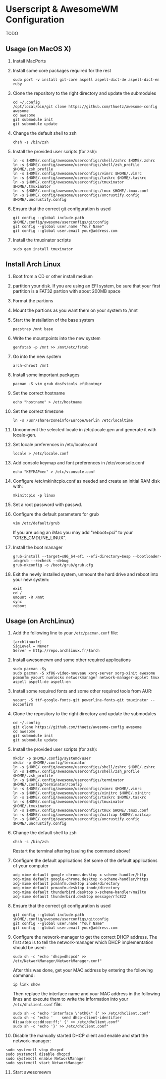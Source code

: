Userscript & AwesomeWM Configuration
====================================
TODO

Usage (on MacOS X)
------------------
1. Install MacPorts

2. Install some core packages required for the rest
   ```
   sudo port -v install git-core aspell aspell-dict-de aspell-dict-en ruby
   ```

3. Clone the repository to the right directory and update the submodules
   ```
   cd ~/.config
   /opt/local/bin/git clone https://github.com/thuetz/awesome-config awesome
   cd awesome
   git submodule init
   git submodule update
   ```

4. Change the default shell to zsh
   ```
   chsh -s /bin/zsh
   ```

5. Install the provided user scripts (for zsh):
   ```
   ln -s $HOME/.config/awesome/userconfigs/shell/zshrc $HOME/.zshrc
   ln -s $HOME/.config/awesome/userconfigs/shell/zsh_profile $HOME/.zsh_profile
   ln -s $HOME/.config/awesome/userconfigs/vimrc $HOME/.vimrc
   ln -s $HOME/.config/awesome/userconfigs/taskrc $HOME/.taskrc
   ln -s $HOME/.config/awesome/userconfigs/tmuxinator $HOME/.tmuxinator
   ln -s $HOME/.config/awesome/userconfigs/tmux $HOME/.tmux.conf
   ln -s $HOME/.config/awesome/userconfigs/uncrustify.config $HOME/.uncrustify.config
   ```

6. Ensure that the correct git configuration is used
   ```
   git config --global include.path $HOME/.config/awesome/userconfigs/gitconfig
   git config --global user.name "Your Name"
   git config --global user.email your@address.com
   ```

7. Install the tmuxinator scripts
   ```
   sudo gem install tmuxinator
   ```

Install Arch Linux
------------------
1. Boot from a CD or other install medium
2. partition your disk. If you are using an EFI system, be sure that your first partition is a FAT32 partion with about 200MB space
3. Format the partions
4. Mount the partions as you want them on your system to /mnt
5. Start the installation of the base system
   ```
   pacstrap /mnt base
   ```

6. Write the mountpoints into the new system
   ```
   genfstab -p /mnt >> /mnt/etc/fstab
   ```

7. Go into the new system
   ```
   arch-chroot /mnt
   ```

8. Install some important packages
   ```
   pacman -S vim grub dosfstools efibootmgr
   ```

9. Set the correct hostname
   ```
   echo "hostname" > /etc/hostname
   ```

10. Set the correct timezone
    ```
    ln -s /usr/share/zoneinfo/Europe/Berlin /etc/localtime
    ```

11. Uncomment the selected locale in /etc/locale.gen and generate it with locale-gen.
12. Set locale preferences in /etc/locale.conf
    ```
    locale > /etc/locale.conf
    ```

13. Add console keymap and font preferences in /etc/vconsole.conf
    ```
    echo "KEYMAP=en" > /etc/vconsole.conf
    ```

14. Configure /etc/mkinitcpio.conf as needed and create an initial RAM disk with:
    ```
    mkinitcpio -p linux
    ```

15. Set a root password with passwd.
16. Configure the default parameters for grub
    ```
    vim /etc/default/grub
    ```

    If you are using an iMac you may add "reboot=pci" to your "GRZB_CMDLINE_LINUX".

17. Install the boot manager
    ```
    grub-install --target=x86_64-efi --efi-directory=$esp --bootloader-id=grub --recheck --debug
    grub-mkconfig -o /boot/grub/grub.cfg
    ```

18. Exit the newly installed system, unmount the hard drive and reboot into your new system:
    ```
    exit
    cd /
    umount -R /mnt
    sync
    reboot
    ```


Usage (on ArchLinux)
--------------------
1. Add the following line to your ```/etc/pacman.conf``` file:
   ```
   [archlinuxfr]
   SigLevel = Never
   Server = http://repo.archlinux.fr/$arch
   ```

2. Install awesomewm and some other required applications
   ```
   sudo pacman -Sy
   sudo pacman -S xf86-video-nouveau xorg-server xorg-xinit awesome pcmanfm yaourt numlockx networkmanager network-manager-applet tmux aspell aspell-de aspell-en
   ```

3. Install some required fonts and some other required tools from AUR:
   ```
   yaourt -S ttf-google-fonts-git powerline-fonts-git tmuxinator --noconfirm
   ```

4. Clone the repository to the right directory and update the submodules
   ```
   cd ~/.config
   git clone https://github.com/thuetz/awesome-config awesome
   cd awesome
   git submodule init
   git submodule update
   ```

5. Install the provided user scripts (for zsh):
   ```
   mkdir -p $HOME/.config/systemd/user
   mkdir -p $HOME/.config/terminator
   ln -s $HOME/.config/awesome/userconfigs/shell/zshrc $HOME/.zshrc
   ln -s $HOME/.config/awesome/userconfigs/shell/zsh_profile $HOME/.zsh_profile
   ln -s $HOME/.config/awesome/userconfigs/terminator $HOME/.config/terminator/config
   ln -s $HOME/.config/awesome/userconfigs/vimrc $HOME/.vimrc
   ln -s $HOME/.config/awesome/userconfigs/xinitrc $HOME/.xinitrc
   ln -s $HOME/.config/awesome/userconfigs/taskrc $HOME/.taskrc
   ln -s $HOME/.config/awesome/userconfigs/tmuxinator $HOME/.tmuxinator
   ln -s $HOME/.config/awesome/userconfigs/tmux $HOME/.tmux.conf
   ln -s $HOME/.config/awesome/userconfigs/mailcap $HOME/.mailcap
   ln -s $HOME/.config/awesome/userconfigs/uncrustify.config $HOME/.uncrustify.config
   ```

6. Change the default shell to zsh
   ```
   chsh -s /bin/zsh
   ```
   Restart the terminal aftering issuing the command above!

7. Configure the default applications
   Set some of the default applications of your computer
   ```
   xdg-mime default google-chrome.desktop x-scheme-handler/http
   xdg-mime default google-chrome.desktop x-scheme-handler/https
   xdg-mime default pcmanfm.desktop inode/directory
   xdg-mime default pcmanfm.desktop inode/directory
   xdg-mime default thunderbird.desktop x-scheme-handler/mailto
   xdg-mime default thunderbird.desktop message/rfc822 
   ```

8. Ensure that the correct git configuration is used
   ```
   git config --global include.path $HOME/.config/awesome/userconfigs/gitconfig
   git config --global user.name "Your Name"
   git config --global user.email your@address.com
   ```

9. Configure the network-manager to get the correct DHCP address. The first step is to tell the network-manager which DHCP implementation should be used:
   ```
   sudo sh -c "echo 'dhcp=dhcpcd' >> /etc/NetworkManager/NetworkManager.conf"
   ```
   After this was done, get your MAC address by entering the following command:
   ```
   ip link show
   ```
   Then replace the interface name and your MAC address in the following lines and execute them to write the information into your ```/etc/dhclient.conf``` file:
   ```
   sudo sh -c "echo 'interface \"eth0\" {' >> /etc/dhclient.conf"
   sudo sh -c "echo '    send dhcp-client-identifier 01:aa:bb:cc:dd:ee:ff;' {' >> /etc/dhclient.conf"
   sudo sh -c "echo '}' >> /etc/dhclient.conf"
   ```

10. Disable the manually started DHCP client and enable and start the network-manager:
   ```
   sudo systemctl stop dhcpcd
   sudo systemctl disable dhcpcd
   sudo systemctl enable NetworkManager
   sudo systemctl start NetworkManager
   ```

11. Start awesomewm
